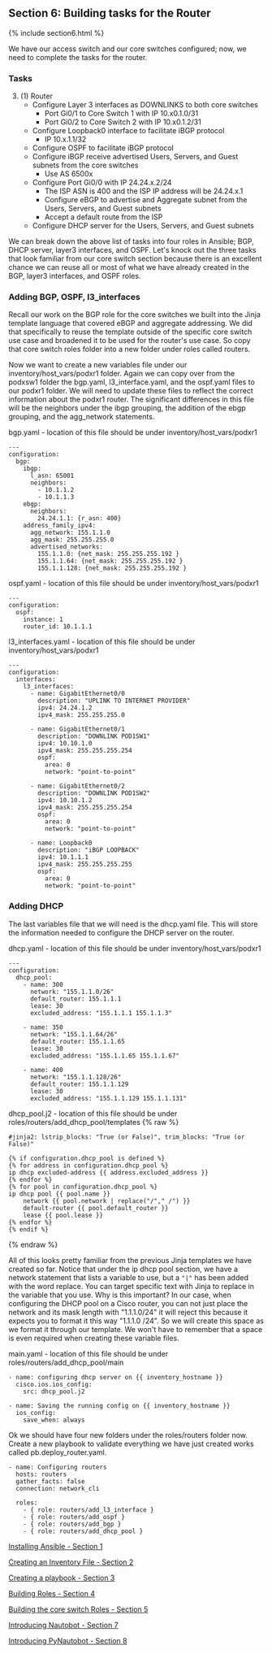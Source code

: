 ## Section 6: Building tasks for the Router
{% include section6.html %}

We have our access switch and our core switches configured; now, we need to complete the tasks for the router. 
### Tasks
3.  (1) Router
    * Configure Layer 3 interfaces as DOWNLINKS to both core switches
      * Port Gi0/1 to Core Switch 1 with IP 10.x0.1.0/31
      * Port Gi0/2 to Core Switch 2 with IP 10.x0.1.2/31
    * Configure Loopback0 interface to facilitate iBGP protocol
      * IP 10.x.1.1/32
    * Configure OSPF to facilitate iBGP protocol
    * Configure iBGP receive advertised Users, Servers, and Guest subnets from the core switches
      * Use AS 6500x
    * Configure Port Gi0/0 with IP 24.24.x.2/24
      * The ISP ASN is 400 and the ISP IP address will be 24.24.x.1
      * Configure eBGP to advertise and Aggregate subnet from the Users, Servers, and Guest subnets 
      * Accept a default route from the ISP
    * Configure DHCP server for the Users, Servers, and Guest subnets

We can break down the above list of tasks into four roles in Ansible; BGP, DHCP server, layer3 interfaces, and OSPF. Let's knock out the three tasks that look familiar from our core switch section because there is an excellent chance we can reuse all or most of what we have already created in the BGP, layer3 interfaces, and OSPF roles. 

### Adding BGP, OSPF, l3_interfaces
Recall our work on the BGP role for the core switches we built into the Jinja template language that covered eBGP and aggregate addressing. We did that specifically to reuse the template outside of the specific core switch use case and broadened it to be used for the router's use case. So copy that core switch roles folder into a new folder under roles called routers.

Now we want to create a new variables file under our inventory/host_vars/podxr1 folder. Again we can copy over from the podxsw1 folder the bgp.yaml, l3_interface.yaml, and the ospf.yaml files to our podxr1 folder.
We will need to update these files to reflect the correct information about the podxr1 router. The significant differences in this file will be the neighbors under the ibgp grouping, the addition of the ebgp grouping, and the agg_network statements. 

bgp.yaml - location of this file should be under inventory/host_vars/podxr1
```
---
configuration:
  bgp:
    ibgp:
      l_asn: 65001
      neighbors:
        - 10.1.1.2
        - 10.1.1.3
    ebgp:
      neighbors: 
        24.24.1.1: {r_asn: 400}
    address_family_ipv4:
      agg_network: 155.1.1.0
      agg_mask: 255.255.255.0
      advertised_networks:
        155.1.1.0: {net_mask: 255.255.255.192 }
        155.1.1.64: {net_mask: 255.255.255.192 }
        155.1.1.128: {net_mask: 255.255.255.192 }
```

ospf.yaml - location of this file should be under inventory/host_vars/podxr1
```
---
configuration:
  ospf:
    instance: 1
    router_id: 10.1.1.1
```

l3_interfaces.yaml - location of this file should be under inventory/host_vars/podxr1
```
---
configuration:
  interfaces:
    l3_interfaces:
      - name: GigabitEthernet0/0
        description: "UPLINK TO INTERNET PROVIDER"
        ipv4: 24.24.1.2
        ipv4_mask: 255.255.255.0

      - name: GigabitEthernet0/1
        description: "DOWNLINK POD1SW1"
        ipv4: 10.10.1.0
        ipv4_mask: 255.255.255.254
        ospf:
          area: 0
          network: "point-to-point"

      - name: GigabitEthernet0/2
        description: "DOWNLINK POD1SW2"
        ipv4: 10.10.1.2
        ipv4_mask: 255.255.255.254
        ospf:
          area: 0
          network: "point-to-point"        

      - name: Loopback0
        description: "iBGP LOOPBACK"
        ipv4: 10.1.1.1
        ipv4_mask: 255.255.255.255
        ospf:
          area: 0
          network: "point-to-point"
```

### Adding DHCP
The last variables file that we will need is the dhcp.yaml file. This will store the information needed to configure the DHCP server on the router.

dhcp.yaml - location of this file should be under inventory/host_vars/podxr1
```
---
configuration:
  dhcp_pool:
    - name: 300
      network: "155.1.1.0/26"
      default_router: 155.1.1.1
      lease: 30
      excluded_address: "155.1.1.1 155.1.1.3"

    - name: 350
      network: "155.1.1.64/26"
      default_router: 155.1.1.65
      lease: 30
      excluded_address: "155.1.1.65 155.1.1.67"

    - name: 400
      network: "155.1.1.128/26"
      default_router: 155.1.1.129
      lease: 30
      excluded_address: "155.1.1.129 155.1.1.131"
```

dhcp_pool.j2 - location of this file should be under roles/routers/add_dhcp_pool/templates
{% raw %}
```
#jinja2: lstrip_blocks: "True (or False)", trim_blocks: "True (or False)"

{% if configuration.dhcp_pool is defined %}
{% for address in configuration.dhcp_pool %}
ip dhcp excluded-address {{ address.excluded_address }}
{% endfor %}
{% for pool in configuration.dhcp_pool %}
ip dhcp pool {{ pool.name }}
    network {{ pool.network | replace("/"," /") }}
    default-router {{ pool.default_router }}
    lease {{ pool.lease }}
{% endfor %}
{% endif %}
```
{% endraw %}

All of this looks pretty familiar from the previous Jinja templates we have created so far. Notice that under the ip dhcp pool section, we have a network statement that lists a variable to use, but a ```"|"``` has been added with the word replace. You can target specific text with Jinja to replace in the variable that you use. Why is this important? In our case, when configuring the DHCP pool on a Cisco router, you can not just place the network and its mask length with "1.1.1.0/24" it will reject this because it expects you to format it this way "1.1.1.0 /24". So we will create this space as we format it through our template. We won't have to remember that a space is even required when creating these variable files. 

main.yaml - location of this file should be under roles/routers/add_dhcp_pool/main
```
- name: configuring dhcp server on {{ inventory_hostname }}
  cisco.ios.ios_config:
    src: dhcp_pool.j2

- name: Saving the running config on {{ inventory_hostname }}
  ios_config:
    save_when: always
```

Ok we should have four new folders under the roles/routers folder now. Create a new playbook to validate everything we have just created works called pb.deploy_router.yaml.

```
- name: Configuring routers
  hosts: routers
  gather_facts: false
  connection: network_cli

  roles:
    - { role: routers/add_l3_interface }
    - { role: routers/add_ospf }
    - { role: routers/add_bgp }
    - { role: routers/add_dhcp_pool }
```

[Installing Ansible - Section 1](installing_ansible.md)

[Creating an Inventory File - Section 2](inventory_file.md)

[Creating a playbook - Section 3](first_play.md)

[Building Roles - Section 4](building_roles.md)

[Building the core switch Roles - Section 5](section5-coreswitch.md)

[Introducing Nautobot - Section 7](section7-nautobot.md)

[Introducing PyNautobot - Section 8](section8-pynautobot.md)
